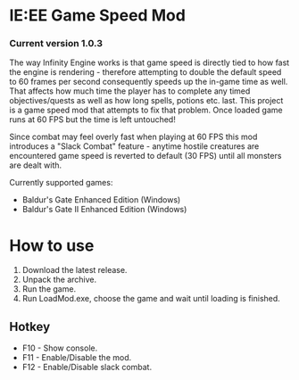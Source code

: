 # IE:EE Game Speed Mod

### Current version 1.0.3
The way Infinity Engine works is that game speed is directly tied to how fast the engine is rendering - therefore attempting to double the default speed to 60 frames per second consequently speeds up the in-game time as well. That affects how much time the player has to complete any timed objectives/quests as well as how long spells, potions etc. last. This project is a game speed mod that attempts to fix that problem. Once loaded game runs at 60 FPS but the time is left untouched!

Since combat may feel overly fast when playing at 60 FPS this mod introduces a "Slack Combat" feature - anytime hostile creatures are encountered game speed is reverted to default (30 FPS) until all monsters are dealt with.

Currently supported games:

* Baldur's Gate Enhanced Edition (Windows)
* Baldur's Gate II Enhanced Edition (Windows)

# How to use

1. Download the latest release.
2. Unpack the archive.
3. Run the game.
4. Run LoadMod.exe, choose the game and wait until loading is finished.

## Hotkey

* F10 - Show console.
* F11 - Enable/Disable the mod.
* F12 - Enable/Disable slack combat.
